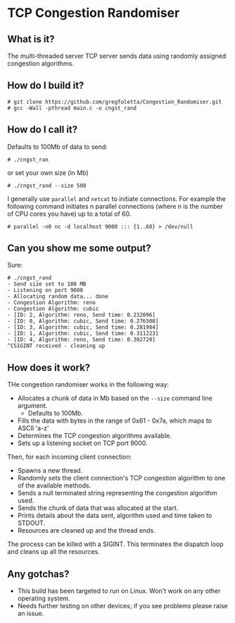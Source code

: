 # TCP Congestion Randomiser

## What is it?

The multi-threaded server TCP server sends data using randomly assigned congestion algorithms.

## How do I build it?

```
# git clone https://github.com/gregfoletta/Congestion_Randomiser.git
# gcc -Wall -pthread main.c -o cngst_rand
```

## How do I call it?

Defaults to 100Mb of data to send:
```
# ./cngst_ran
```
or set your own size (in Mb)
```
# ./cngst_rand --size 500
```

I generally use `parallel` and `netcat` to initiate connections. For example the following command initiates n parallel connections (where n is the number of CPU cores you have) up to a total of 60.
```
# parallel -n0 nc -d localhost 9000 ::: {1..60} > /dev/null
```

## Can you show me some output?

Sure:

```
# ./cngst_rand 
- Send size set to 100 MB
- Listening on port 9000
- Allocating random data... done
- Congestion Algorithm: reno
- Congestion Algorithm: cubic
- [ID: 2, Algorithm: reno, Send time: 0.232096]
- [ID: 0, Algorithm: cubic, Send time: 0.276508]
- [ID: 3, Algorithm: cubic, Send time: 0.281984]
- [ID: 1, Algorithm: cubic, Send time: 0.311223]
- [ID: 4, Algorithm: reno, Send time: 0.302720]
^CSIGINT received - cleaning up
```

## How does it work?

THe congestion randomiser works in the following way: 

- Allocates a chunk of data in Mb based on the `--size` command line argument.
    - Defaults to 100Mb.
- Fills the data with bytes in the range of 0x61 - 0x7a, which maps to ASCII 'a-z'
- Determines the TCP congestion algorithms available.
- Sets up a listening socket on TCP port 9000.

Then, for each incoming client connection:

- Spawns a new thread.
- Randomly sets the client connection's TCP congestion algorithm to one of the available methods.
- Sends a null terminated string representing the congestion algorithm used.
- Sends the chunk of data that was allocated at the start.
- Prints details about the data sent, algorithm used and time taken to STDOUT.
- Resources are cleaned up and the thread ends.

The process can be killed with a SIGINT. This terminates the dispatch loop and cleans up all the resources.

## Any gotchas?

- This build has been targeted to run on Linux. Won't work on any other operating system.
- Needs further testing on other devices; if you see problems please raise an issue.
